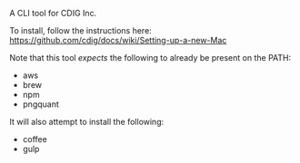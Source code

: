 A CLI tool for CDIG Inc.

To install, follow the instructions here: https://github.com/cdig/docs/wiki/Setting-up-a-new-Mac

Note that this tool *expects* the following to already be present on the PATH:

* aws
* brew
* npm
* pngquant

It will also attempt to install the following:
* coffee
* gulp
